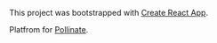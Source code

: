 This project was bootstrapped with [Create React App](https://github.com/facebookincubator/create-react-app).

Platfrom for [Pollinate](https://pollinatepanel.com/).